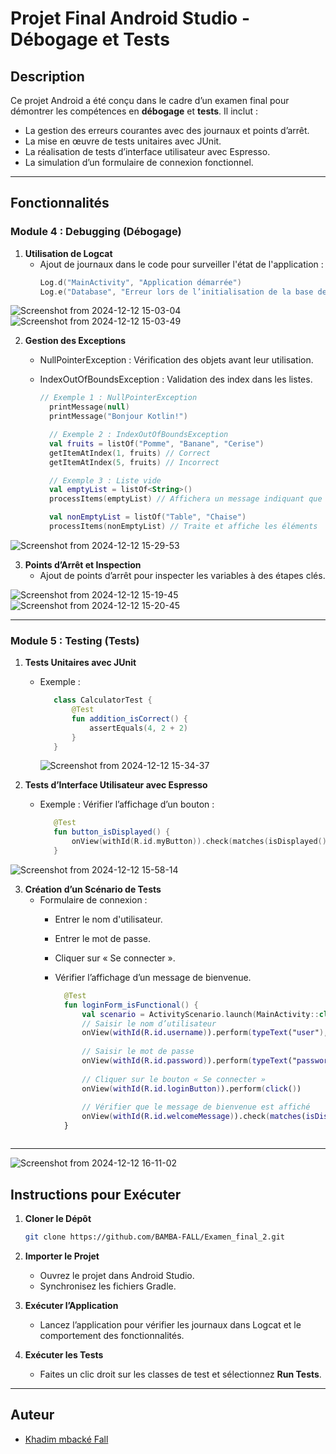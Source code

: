 
# Projet Final Android Studio - Débogage et Tests

## Description

Ce projet Android a été conçu dans le cadre d’un examen final pour démontrer les compétences en **débogage** et **tests**. Il inclut :

- La gestion des erreurs courantes avec des journaux et points d’arrêt.
- La mise en œuvre de tests unitaires avec JUnit.
- La réalisation de tests d’interface utilisateur avec Espresso.
- La simulation d’un formulaire de connexion fonctionnel.

---

## Fonctionnalités

### Module 4 : Debugging (Débogage)

1. **Utilisation de Logcat**
   - Ajout de journaux dans le code pour surveiller l'état de l'application :
     ```kotlin
     Log.d("MainActivity", "Application démarrée")
     Log.e("Database", "Erreur lors de l’initialisation de la base de données")
     ```
![Screenshot from 2024-12-12 15-03-04](https://github.com/user-attachments/assets/927487c6-d991-41d6-94c3-efee0b9bbca2)
![Screenshot from 2024-12-12 15-03-49](https://github.com/user-attachments/assets/7c9ce847-13b5-40b7-a367-00ddd406e7ce)



2. **Gestion des Exceptions**
   - NullPointerException : Vérification des objets avant leur utilisation.
   - IndexOutOfBoundsException : Validation des index dans les listes.

      ```kotlin
      // Exemple 1 : NullPointerException
        printMessage(null)
        printMessage("Bonjour Kotlin!")

        // Exemple 2 : IndexOutOfBoundsException
        val fruits = listOf("Pomme", "Banane", "Cerise")
        getItemAtIndex(1, fruits) // Correct
        getItemAtIndex(5, fruits) // Incorrect

        // Exemple 3 : Liste vide
        val emptyList = listOf<String>()
        processItems(emptyList) // Affichera un message indiquant que la liste est vide

        val nonEmptyList = listOf("Table", "Chaise")
        processItems(nonEmptyList) // Traite et affiche les éléments
      ```
   
![Screenshot from 2024-12-12 15-29-53](https://github.com/user-attachments/assets/61284df1-2034-454c-b9ed-92b42ee11005)

3. **Points d’Arrêt et Inspection**
   - Ajout de points d’arrêt pour inspecter les variables à des étapes clés.

![Screenshot from 2024-12-12 15-19-45](https://github.com/user-attachments/assets/34e51922-83bd-4564-be09-467d4ab3bf2d)
![Screenshot from 2024-12-12 15-20-45](https://github.com/user-attachments/assets/d93a723d-fc0d-4053-9fd1-29f69f489149)

---

### Module 5 : Testing (Tests)

1. **Tests Unitaires avec JUnit**
   - Exemple :
     ```kotlin
        class CalculatorTest {
            @Test
            fun addition_isCorrect() {
                assertEquals(4, 2 + 2)
            }
        }
     ```

     ![Screenshot from 2024-12-12 15-34-37](https://github.com/user-attachments/assets/12ce6764-0645-420a-ab47-3a5ad265ee4e)


2. **Tests d’Interface Utilisateur avec Espresso**
   - Exemple : Vérifier l’affichage d’un bouton :
     ```kotlin
        @Test
        fun button_isDisplayed() {
            onView(withId(R.id.myButton)).check(matches(isDisplayed()))
        }
     ```
![Screenshot from 2024-12-12 15-58-14](https://github.com/user-attachments/assets/b41535a4-c92a-4206-8e2e-e85c3502b190)

     

3. **Création d’un Scénario de Tests**
   - Formulaire de connexion :
      - Entrer le nom d'utilisateur.
      - Entrer le mot de passe.
      - Cliquer sur « Se connecter ».
      - Vérifier l’affichage d’un message de bienvenue.

        ```kotlin
          @Test
          fun loginForm_isFunctional() {
              val scenario = ActivityScenario.launch(MainActivity::class.java)
              // Saisir le nom d’utilisateur
              onView(withId(R.id.username)).perform(typeText("user"), closeSoftKeyboard())
      
              // Saisir le mot de passe
              onView(withId(R.id.password)).perform(typeText("password"), closeSoftKeyboard())
      
              // Cliquer sur le bouton « Se connecter »
              onView(withId(R.id.loginButton)).perform(click())
      
              // Vérifier que le message de bienvenue est affiché
              onView(withId(R.id.welcomeMessage)).check(matches(isDisplayed()))
          }
       ```
---

![Screenshot from 2024-12-12 16-11-02](https://github.com/user-attachments/assets/beeb7d43-8a99-4a2d-af6e-eb146b0d5ea0)


## Instructions pour Exécuter

1. **Cloner le Dépôt**
   ```bash
   git clone https://github.com/BAMBA-FALL/Examen_final_2.git
   ```

2. **Importer le Projet**
   - Ouvrez le projet dans Android Studio.
   - Synchronisez les fichiers Gradle.

3. **Exécuter l’Application**
   - Lancez l’application pour vérifier les journaux dans Logcat et le comportement des fonctionnalités.

4. **Exécuter les Tests**
   - Faites un clic droit sur les classes de test et sélectionnez **Run Tests**.

---


## Auteur

- [Khadim mbacké Fall](https://github.com/BAMBA-FALL)

